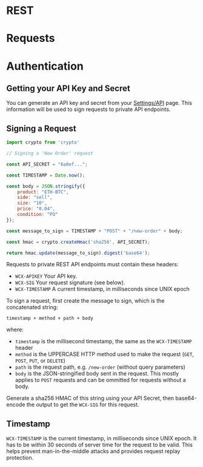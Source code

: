 <h1 id='REST' class='section-header'>REST</h1>

<h1 id='Requests' class='section-subheader'>Requests</h1>

# Authentication

## Getting your API Key and Secret

You can generate an API key and secret from your [Settings/API](https://wcex.com/settings/api) page. This information will be used to sign requests to private API endpoints.

## Signing a Request

```javascript
import crypto from 'crypto'

// Signing a 'New Order' request

const API_SECRET = "6a0ef...";

const TIMESTAMP = Date.now();

const body = JSON.stringify({
	product: "ETH-BTC",
	side: "sell",
	size: "10",
	price: "0.04",
	condition: "PO"
});

const message_to_sign = TIMESTAMP + "POST" + "/new-order" + body;

const hmac = crypto.createHmac('sha256', API_SECRET);

return hmac.update(message_to_sign).digest('base64');

```

Requests to private REST API endpoints must contain these headers:

* `WCX-APIKEY` Your API key.
* `WCX-SIG` Your request signature (see below).
* `WCX-TIMESTAMP` A current timestamp, in milliseconds since UNIX epoch

To sign a request, first create the message to sign, which is the concatenated string:

`timestamp + method + path + body`

where:

* `timestamp` is the millisecond timestamp, the same as the `WCX-TIMESTAMP` header
* `method` is the UPPERCASE HTTP method used to make the request (`GET`, `POST`, `PUT`, or `DELETE`)
* `path` is the request path, e.g. `/new-order` (without query parameters)
* `body` is the JSON-stringified body sent in the request. This mostly applies to `POST` requests and can be ommitted for requests without a body.

Generate a sha256 HMAC of this string using your API Secret, then base64-encode the output to get the `WCX-SIG` for this request.


## Timestamp

`WCX-TIMESTAMP` is the current timestamp, in milliseconds since UNIX epoch. It has to be within 30 seconds of server time for the request to be valid. This helps prevent man-in-the-middle attacks and provides request replay protection.